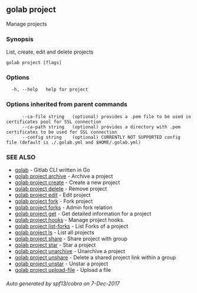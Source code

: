## golab project

Manage projects

### Synopsis


List, create, edit and delete projects

```
golab project [flags]
```

### Options

```
  -h, --help   help for project
```

### Options inherited from parent commands

```
      --ca-file string   (optional) provides a .pem file to be used in certificates pool for SSL connection
      --ca-path string   (optional) provides a directory with .pem certificates to be used for SSL connection
      --config string    (optional) CURRENTLY NOT SUPPORTED config file (default is ./.golab.yml and $HOME/.golab.yml)
```

### SEE ALSO
* [golab](golab.md)	 - Gitlab CLI written in Go
* [golab project archive](golab_project_archive.md)	 - Archive a project
* [golab project create](golab_project_create.md)	 - Create a new project
* [golab project delete](golab_project_delete.md)	 - Remove project
* [golab project edit](golab_project_edit.md)	 - Edit project
* [golab project fork](golab_project_fork.md)	 - Fork project
* [golab project forks](golab_project_forks.md)	 - Admin fork relation
* [golab project get](golab_project_get.md)	 - Get detailed information for a project
* [golab project hooks](golab_project_hooks.md)	 - Manage project hooks.
* [golab project list-forks](golab_project_list-forks.md)	 - List Forks of a project
* [golab project ls](golab_project_ls.md)	 - List all projects
* [golab project share](golab_project_share.md)	 - Share project with group
* [golab project star](golab_project_star.md)	 - Star a project 
* [golab project unarchive](golab_project_unarchive.md)	 - Unarchive a project
* [golab project unshare](golab_project_unshare.md)	 - Delete a shared project link within a group
* [golab project unstar](golab_project_unstar.md)	 - Unstar a project
* [golab project upload-file](golab_project_upload-file.md)	 - Upload a file

###### Auto generated by spf13/cobra on 7-Dec-2017
